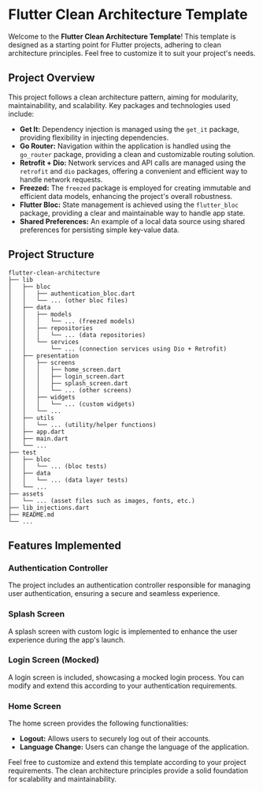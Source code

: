 # Flutter Clean Architecture Template

Welcome to the **Flutter Clean Architecture Template**! This template is designed as a starting point for Flutter projects, adhering to clean architecture principles. Feel free to customize it to suit your project's needs.

## Project Overview

This project follows a clean architecture pattern, aiming for modularity, maintainability, and scalability. Key packages and technologies used include:

- **Get It:** Dependency injection is managed using the `get_it` package, providing flexibility in injecting dependencies.
- **Go Router:** Navigation within the application is handled using the `go_router` package, providing a clean and customizable routing solution.
- **Retrofit + Dio:** Network services and API calls are managed using the `retrofit` and `dio` packages, offering a convenient and efficient way to handle network requests.
- **Freezed:** The `freezed` package is employed for creating immutable and efficient data models, enhancing the project's overall robustness.
- **Flutter Bloc:** State management is achieved using the `flutter_bloc` package, providing a clear and maintainable way to handle app state.
- **Shared Preferences:** An example of a local data source using shared preferences for persisting simple key-value data.

## Project Structure

```plaintext
flutter-clean-architecture
├── lib
│   ├── bloc
│   │   ├── authentication_bloc.dart
│   │   └── ... (other bloc files)
│   ├── data
│   │   ├── models
│   │   │   └── ... (freezed models)
│   │   ├── repositories
│   │   │   └── ... (data repositories)
│   │   └── services
│   │       └── ... (connection services using Dio + Retrofit)
│   ├── presentation
│   │   ├── screens
│   │   │   ├── home_screen.dart
│   │   │   ├── login_screen.dart
│   │   │   ├── splash_screen.dart
│   │   │   └── ... (other screens)
│   │   ├── widgets
│   │   │   └── ... (custom widgets)
│   │   └── ...
│   ├── utils
│   │   └── ... (utility/helper functions)
│   ├── app.dart
│   ├── main.dart
│   └── ...
├── test
│   ├── bloc
│   │   └── ... (bloc tests)
│   ├── data
│   │   └── ... (data layer tests)
│   └── ...
├── assets
│   └── ... (asset files such as images, fonts, etc.)
├── lib_injections.dart
├── README.md
└── ... 
```

## Features Implemented

### Authentication Controller
The project includes an authentication controller responsible for managing user authentication, ensuring a secure and seamless experience.

### Splash Screen
A splash screen with custom logic is implemented to enhance the user experience during the app's launch.

### Login Screen (Mocked)
A login screen is included, showcasing a mocked login process. You can modify and extend this according to your authentication requirements.

### Home Screen
The home screen provides the following functionalities:

- **Logout:** Allows users to securely log out of their accounts.
- **Language Change:** Users can change the language of the application.



Feel free to customize and extend this template according to your project requirements. The clean architecture principles provide a solid foundation for scalability and maintainability.
